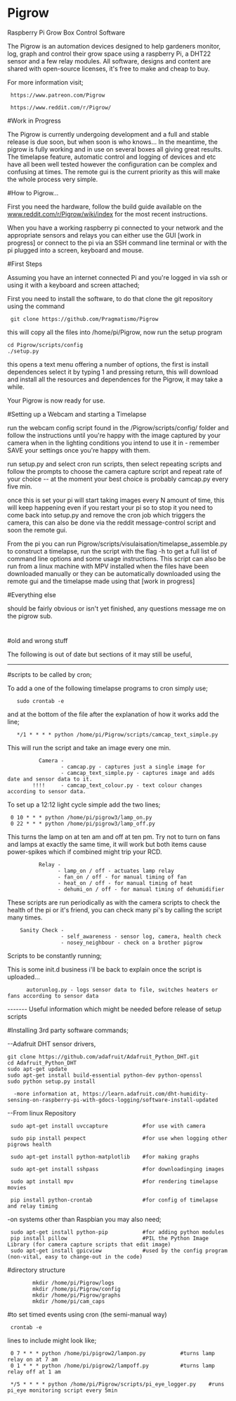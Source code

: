 # Pigrow
Raspberry Pi Grow Box Control Software

The Pigrow is an automation devices designed to help gardeners monitor, log, graph and control their grow space using a raspberry Pi, a DHT22 sensor and a few relay modules. All software, designs and content are shared with open-source licenses, it's free to make and cheap to buy.

For more information visit;

     https://www.patreon.com/Pigrow

     https://www.reddit.com/r/Pigrow/

#Work in Progress

The Pigrow is currently undergoing development and a full and stable release is due soon, but when soon is who knows... In the meantime, the pigrow is fully working and in use on several boxes all giving great results. The timelapse feature, automatic control and logging of devices and etc have all been well tested however the configuration can be complex and confusing at times. The remote gui is the current priority as this will make the whole process very simple. 

#How to Pigrow...

First you need the hardware, follow the build guide available on the www.reddit.com/r/Pigrow/wiki/index for the most recent instructions. 

When you have a working raspberry pi connected to your network and the appropriate sensors and relays you can either use the GUI [work in progress] or connect to the pi via an SSH command line terminal or with the pi plugged into a screen, keyboard and mouse.

#First Steps 
  
 Assuming you have an internet connected Pi and you're logged in via ssh or using it with a keyboard and screen attached; 
  
 First you need to install the software, to do that clone the git repository using the command
 
     git clone https://github.com/Pragmatismo/Pigrow

this will copy all the files into /home/pi/Pigrow, now run the setup program 

    cd Pigrow/scripts/config
    ./setup.py
    
this opens a text menu offering a number of options, the first is install dependences select it by typing 1 and pressing return, this will download and install all the resources and dependences for the Pigrow, it may take a while. 

Your Pigrow is now ready for use. 

#Setting up a Webcam and starting a Timelapse 

run the webcam config script found in the /Pigrow/scripts/config/ folder and follow the instructions until you're happy with the image captured by your camera when in the lighting conditions you intend to use it in - remember SAVE your settings once you're happy with them. 

run setup.py and select cron run scripts, then select repeating scripts and follow the prompts to choose the camera capture script and repeat rate of your choice -- at the moment your best choice is probably camcap.py every five min. 
  
once this is set your pi will start taking images every N amount of time, this will keep happening even if you restart your pi so to stop it you need to come back into setup.py and remove the cron job which triggers the camera, this can also be done via the reddit message-control script and soon the remote gui.  
  
From the pi you can run Pigrow/scripts/visulaisation/timelapse_assemble.py to construct a timelapse, run the script with the flag -h to get a full list of command line options and some usage instructions. This script can also be run from a linux machine with MPV installed when the files have been downloaded manually or they can be automatically downloaded using the remote gui and the timelapse made using that [work in progress] 

#Everything else

should be fairly obvious or isn't yet finished, any questions message me on the pigrow sub.

#

#old and wrong stuff


The following is out of date but sections of it may still be useful,

----------

#scripts to be called by cron;

To add a one of the following timelapse programs to cron simply use;

       sudo crontab -e

and at the bottom of the file after the explanation of how it works add the line;

       */1 * * * * python /home/pi/Pigrow/scripts/camcap_text_simple.py

This will run the script and take an image every one min.

              Camera -
                     - camcap.py - captures just a single image for
                     - camcap_text_simple.py - captures image and adds date and sensor data to it.
            !!!!     - camcap_text_colour.py - text colour changes according to sensor data.


To set up a 12:12 light cycle simple add the two lines;

     0 10 * * * python /home/pi/pigrow3/lamp_on.py
     0 22 * * * python /home/pi/pigrow3/lamp_off.py     

This turns the lamp on at ten am and off at ten pm. Try not to turn on fans and lamps at exactly the same time, it will work but both items cause power-spikes which if combined might trip your RCD.

              Relay -
                    - lamp_on / off - actuates lamp relay
                    - fan_on / off - for manual timing of fan
                    - heat_on / off - for manual timing of heat
                    - dehumi_on / off - for manual timing of dehumidifier

These scripts are run periodically as with the camera scripts to check the health of the pi or it's friend, you can check many pi's by calling the script many times.

        Sanity Check -
                     - self_awareness - sensor log, camera, health check
                     - nosey_neighbour - check on a brother pigrow

Scripts to be constantly running;

This is some init.d business i'll be back to explain once the script is uploaded...

          autorunlog.py - logs sensor data to file, switches heaters or fans according to sensor data





------- Useful information which might be needed before release of setup scripts

#Installing 3rd party software commands;

--Adafruit DHT sensor drivers,

    git clone https://github.com/adafruit/Adafruit_Python_DHT.git
    cd Adafruit_Python_DHT
    sudo apt-get update
    sudo apt-get install build-essential python-dev python-openssl
    sudo python setup.py install

      -more information at, https://learn.adafruit.com/dht-humidity-sensing-on-raspberry-pi-with-gdocs-logging/software-install-updated

--From linux Repository

     sudo apt-get install uvccapture           #for use with camera

     sudo pip install pexpect                  #for use when logging other pigrows health

     sudo apt-get install python-matplotlib    #for making graphs

     sudo apt-get install sshpass              #for downloadinging images

     sudo apt install mpv                      #for rendering timelapse movies

     pip install python-crontab                #for config of timelapse and relay timing


-on systems other than Raspbian you may also need;

     sudo apt-get install python-pip           #for adding python modules
     pip install pillow                        #PIL the Python Image Library (for camera capture scripts that edit image)
     sudo apt-get install gpicview             #used by the config program (non-vital, easy to change-out in the code)


#directory structure

            mkdir /home/pi/Pigrow/logs
            mkdir /home/pi/Pigrow/config
            mkdir /home/pi/Pigrow/graphs
            mkdir /home/pi/cam_caps

#to set timed events using cron (the semi-manual way)

     crontab -e

lines to include might look like;

     0 7 * * * python /home/pi/pigrow2/lampon.py           #turns lamp relay on at 7 am
     0 1 * * * python /home/pi/pigrow2/lampoff.py          #turns lamp relay off at 1 am

     */5 * * * * python /home/pi/Pigrow/scripts/pi_eye_logger.py    #runs pi_eye monitoring script every 5min
